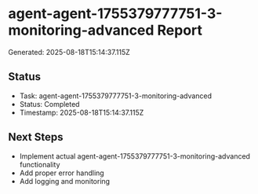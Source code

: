 # agent-agent-1755379777751-3-monitoring-advanced Report

Generated: 2025-08-18T15:14:37.115Z

## Status
- Task: agent-agent-1755379777751-3-monitoring-advanced
- Status: Completed
- Timestamp: 2025-08-18T15:14:37.115Z

## Next Steps
- Implement actual agent-agent-1755379777751-3-monitoring-advanced functionality
- Add proper error handling
- Add logging and monitoring
